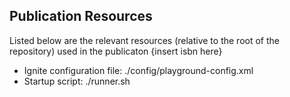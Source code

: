 ## Publication Resources

Listed below are the relevant resources (relative to the root of the repository) used in the publicaton {insert isbn here}

* Ignite configuration file: ./config/playground-config.xml
* Startup script: ./runner.sh

